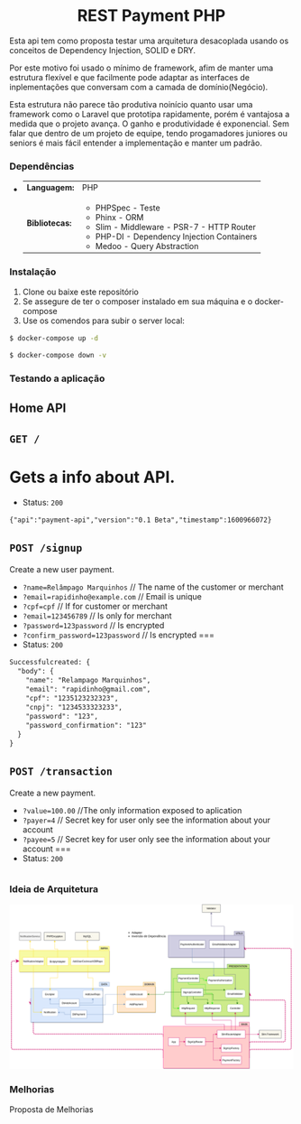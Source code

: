 <div align="center">
	<h1> REST Payment PHP </h1>
</div>

Esta api tem como proposta testar uma arquitetura desacoplada usando os conceitos de Dependency Injection, SOLID e DRY.

Por este motivo foi usado o mínimo de framework, afim de manter uma estrutura flexível e que facilmente pode adaptar as interfaces de inplementações que conversam com  a camada de domínio(Negócio). 

Esta estrutura não parece tão produtiva noinício quanto usar uma framework como o Laravel que prototipa rapidamente, porém é vantajosa a medida que o projeto avança. O ganho e produtividade é exponencial. Sem falar que dentro de um projeto de equipe, tendo progamadores juniores ou seniors é mais fácil entender a implementação e manter um padrão. 



### Dependências
<div>

  * <table border="0" cellpadding="4">
		<tr>
			<td>
				<strong>Languagem:</strong>
			</td>
			<td>
				PHP
			</td>
		</tr>
		<tr>
			<td><strong>
				Bibliotecas:
			</strong></td>
			<td>
				<ul>
					<li>
						PHPSpec - Teste
					</li>
					<li>
						Phinx - ORM 
					</li>
					<li>
						Slim - Middleware - PSR-7 - HTTP Router
					</li>
					<li>
						PHP-DI - Dependency Injection Containers
					</li>
					<li>
						Medoo - Query Abstraction
					</li>
				</ul>
			</td>
		</tr>
		<tr>
	</table>

</div>

### Instalação


  1. Clone ou baixe este repositório
  3. Se assegure de ter o composer instalado em sua máquina e o docker-compose 
  4. Use os comendos para subir o server local: 
  
  ```bash
$ docker-compose up -d 
```
  ```bash
$ docker-compose down -v
```

### Testando a aplicação

## Home API
## `GET /`
Gets a info about API.
===
* Status: `200`
```
{"api":"payment-api","version":"0.1 Beta","timestamp":1600966072}
```
## `POST /signup`
Create a new user payment.
* `?name=Relâmpago Marquinhos` // The name of the customer or merchant
* `?email=rapidinho@example.com` // Email is unique 
* `?cpf=cpf` // If for customer or merchant 
* `?email=123456789` // Is only for merchant
* `?password=123password` // Is encrypted
* `?confirm_password=123password` // Is encrypted
===
* Status: `200`
```
Successfulcreated: {
  "body": {
    "name": "Relampago Marquinhos",
    "email": "rapidinho@gmail.com",
    "cpf": "1235123232323",
    "cnpj": "1234533323233",
    "password": "123",
    "password_confirmation": "123"
  }
}
```
## `POST /transaction`
Create a new payment.
* `?value=100.00` //The only information exposed to aplication
* `?payer=4` // Secret key for user only see the information about your account
* `?payee=5` // Secret key for user only see the information about your account
===
* Status: `200`
```

```



### Ideia de Arquitetura
![](https://github.com/laisevn/cybermen-api/blob/master/Payment_Diagram.png)


### Melhorias
Proposta de Melhorias 
